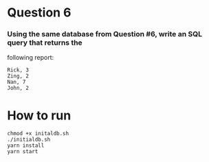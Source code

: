 # Question 6
### Using the same database from Question #6, write an SQL query that returns the
following report:
```
Rick, 3
Zing, 2
Nan, 7
John, 2
```

# How to run
```
chmod +x initaldb.sh
./initialdb.sh
yarn install
yarn start
```
